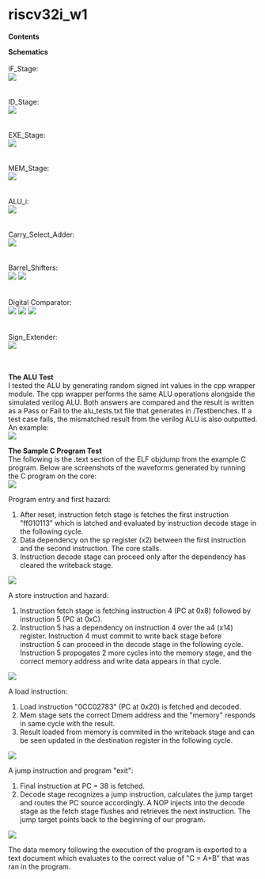 # riscv32i_w1
 <strong> Contents </strong> <br>

<strong> Schematics </strong> <br><br>
IF_Stage: <br>
<img src="IFStage.png">
<br><br><br>
ID_Stage: <br>
<img src="ID_Stage.png">
<br><br><br>
EXE_Stage: <br>
<img src="ExeStage.png">
<br><br><br>
MEM_Stage: <br>
<img src="MemStage.png">
<br><br><br>
ALU_i: <br>
<img src="ALU-I.png">
<br><br><br>
Carry_Select_Adder: <br>
<img src="CarrySelect_Adder.png">
<br><br><br>
Barrel_Shifters: <br>
<img src="BarrelShifter_Left.png">
<img src="BarrelShifter_Right.png">
<br><br><br>
Digital Comparator: <br>
<img src="Comparator_Sheet1.png">
<img src="Comparator_Sheet2.png">
<img src="Comparator_Sheet3.png">
<br><br><br>
Sign_Extender: <br>
<img src="SignExt.png">
<br><br><br>


<strong> The ALU Test </strong> <br>
I tested the ALU by generating random signed int values in the cpp wrapper module. The cpp wrapper performs the same ALU operations alongside the simulated verilog ALU. Both answers are compared and the result is written as a Pass or Fail to the alu_tests.txt file that generates in /Testbenches. If a test case fails, the mismatched result from the verilog ALU is also outputted. An example:<br>
<img src="alu_test_example.PNG">
<br>

<strong> The Sample C Program Test</strong> <br>
The following is the .text section of the ELF objdump from the example C program. Below are screenshots of the waveforms generated by running the C program on the core:<br>
<img src="objdump.PNG">
<br>

Program entry and first hazard:
<ol>
  <li> After reset, instruction fetch stage is fetches the first instruction "ff010113" which is latched and evaluated by instruction decode stage in the following cycle. </li>  
  <li> Data dependency on the sp register (x2) between the first instruction and the second instruction. The core stalls. </li>
  <li> Instruction decode stage can proceed only after the dependency has cleared the writeback stage. </li>
</ol>
<img src="sample_program_hazard.PNG">
<br>

A store instruction and hazard:
<ol>
  <li> Instruction fetch stage is fetching instruction 4 (PC at 0x8) followed by instruction 5 (PC at 0xC). </li>  
  <li> Instruction 5 has a dependency on instruction 4 over the a4 (x14) register. Instruction 4 must commit to write back stage before instruction 5 can proceed in the decode stage in the following cycle. Instruction 5 propogates 2 more cycles into the memory stage, and the correct memory address and write data appears in that cycle. </li>
</ol>
<img src="sample_program_sw.PNG">
<br>

A load instruction:
<ol>
  <li> Load instruction "0CC02783" (PC at 0x20) is fetched and decoded. </li>  
  <li> Mem stage sets the correct Dmem address and the "memory" responds in same cycle with the result. </li>
  <li> Result loaded from memory is commited in the writeback stage and can be seen updated in the destination register in the following cycle. </li>
</ol>
<img src="sample_program_ld.PNG">
<br>

A jump instruction and program "exit":
<ol>
  <li> Final instruction at PC = 38 is fetched. </li>  
  <li> Decode stage recognizes a jump instruction, calculates the jump target and routes the PC source accordingly. A NOP injects into the decode stage as the fetch stage flushes and retrieves the next instruction. The jump target points back to the beginning of our program. </li>
</ol>
<img src="sample_program_jalr.PNG">

The data memory following the execution of the program is exported to a text document which evaluates to the correct value of "C = A+B" that was ran in the program.
